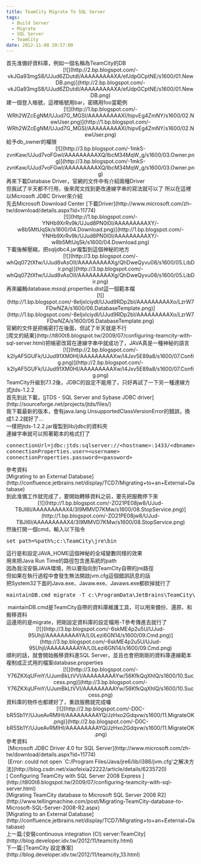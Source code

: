 ```yaml
---
title: TeamCity Migrate To SQL Server
tags:
  - Build Server
  - Migrate
  - SQL Server
  - TeamCity
date: 2012-11-08 20:57:00
---
```


<div class="separator" style="clear: both; text-align: left;">首先淮備好資料庫，例如一個名稱為TeamCity的DB </div><div class="separator" style="clear: both; text-align: center;">[![](http://2.bp.blogspot.com/-vkJGa93mgS8/UJud6ZDutdI/AAAAAAAAAXA/efJdpGCptNE/s1600/01.NewDB.png)](http://2.bp.blogspot.com/-vkJGa93mgS8/UJud6ZDutdI/AAAAAAAAAXA/efJdpGCptNE/s1600/01.NewDB.png)</div>
<div class="separator" style="clear: both; text-align: left;">建一個登入帳號，這裡帳號用bar，密碼用foo當範例 </div><div class="separator" style="clear: both; text-align: center;">[![](http://1.bp.blogspot.com/-WRh2WZcEgNM/UJud7G_MGSI/AAAAAAAAAXI/hipvEg4ZmNY/s1600/02.NewUser.png)](http://1.bp.blogspot.com/-WRh2WZcEgNM/UJud7G_MGSI/AAAAAAAAAXI/hipvEg4ZmNY/s1600/02.NewUser.png)</div>
<div class="separator" style="clear: both; text-align: left;">給予db_owner的權限 </div><div class="separator" style="clear: both; text-align: center;">[![](http://3.bp.blogspot.com/-1mkS-zvnKaw/UJud7voFGwI/AAAAAAAAAXQ/IbcM34MqW_g/s1600/03.Owner.png)](http://3.bp.blogspot.com/-1mkS-zvnKaw/UJud7voFGwI/AAAAAAAAAXQ/IbcM34MqW_g/s1600/03.Owner.png)</div>
<div class="separator" style="clear: both; text-align: left;">再來下載Database Driver，官網的文件中有介紹兩種Driver</div>但我試了半天都不行用，後來爬文找到更改連線字串的寫法就可以了
所以在這裡以Microsoft JDBC Driver來介紹
<div class="separator" style="clear: both; text-align: left;">先去Microsoft Download Center [下載Driver](http://www.microsoft.com/zh-tw/download/details.aspx?id=11774)</div><div class="separator" style="clear: both; text-align: center;">[![](http://1.bp.blogspot.com/-YNHb9XrRv9k/UJud8PN0l0I/AAAAAAAAAXY/-w8b5MtUqSk/s1600/04.Download.png)](http://1.bp.blogspot.com/-YNHb9XrRv9k/UJud8PN0l0I/AAAAAAAAAXY/-w8b5MtUqSk/s1600/04.Download.png)</div>
<div class="separator" style="clear: both; text-align: left;">下載後解壓縮，把sqljdbc4.jar複製到這個神秘的地方 </div><div class="separator" style="clear: both; text-align: center;">[![](http://3.bp.blogspot.com/-whQq072tXfw/UJud8vAsOII/AAAAAAAAAXg/QhDweQyvu08/s1600/05.LibDir.png)](http://3.bp.blogspot.com/-whQq072tXfw/UJud8vAsOII/AAAAAAAAAXg/QhDweQyvu08/s1600/05.LibDir.png)</div>
<div class="separator" style="clear: both; text-align: left;">再來編輯database.mssql.properties.dist這一個範本檔 </div><div class="separator" style="clear: both; text-align: center;">[![](http://1.bp.blogspot.com/-8eIjxlciydI/UJud9RDp2bI/AAAAAAAAAXo/LzrW7FDwNZA/s1600/06.DatabaseTemplate.png)](http://1.bp.blogspot.com/-8eIjxlciydI/UJud9RDp2bI/AAAAAAAAAXo/LzrW7FDwNZA/s1600/06.DatabaseTemplate.png)</div>
<div class="separator" style="clear: both; text-align: left;">官網的文件是把帳密打在後面，但試了半天就是不行</div><div class="separator" style="clear: both; text-align: left;">[爬文的結果](http://t800t8.blogspot.tw/2009/07/configuring-teamcity-with-sql-server.html)把帳密改寫在連線字串中就成功了，JAVA真是一種神秘的語言</div><div class="separator" style="clear: both; text-align: center;">[![](http://2.bp.blogspot.com/-k2IyAF5GUFk/UJud91XM0HI/AAAAAAAAAXw/l4Jxv5E89a8/s1600/07.Config.png)](http://2.bp.blogspot.com/-k2IyAF5GUFk/UJud91XM0HI/AAAAAAAAAXw/l4Jxv5E89a8/s1600/07.Config.png)</div>
<div class="separator" style="clear: both; text-align: left;">TeamCity升級到7.1.2後，JDBC的設定不能用了，只好再試了一下另一種連線方式jtds-1.2.2</div><div class="separator" style="clear: both; text-align: left;">首先到此下載，[jTDS - SQL Server and Sybase JDBC driver](http://sourceforge.net/projects/jtds/files/)</div><div class="separator" style="clear: both; text-align: left;">我下載最新的版本，會有java.lang.UnsupportedClassVersionError的錯誤，換成1.2.2就好了...</div><div class="separator" style="clear: both; text-align: left;">一樣把jtds-1.2.2.jar複製到lib/jdbc的資料夾</div><div class="separator" style="clear: both; text-align: left;">連線字串就可以照著範本的格式打了</div><div class="separator" style="clear: both; text-align: left;">
</div><pre class="brush: xml">connectionUrl=jdbc:jtds:sqlserver://&lt;hostname&gt;:1433/&lt;dbname&gt;
connectionProperties.user=&lt;username&gt;
connectionProperties.password=&lt;password&gt;
</pre><div class="separator" style="clear: both; text-align: left;">
</div><div class="separator" style="clear: both; text-align: left;">參考資料</div><div class="separator" style="clear: both; text-align: left;">
</div><div class="separator" style="clear: both; text-align: left;">[Migrating to an External Database](http://confluence.jetbrains.net/display/TCD7/Migrating+to+an+External+Database)</div><div class="separator" style="clear: both; text-align: left;">
</div><div class="separator" style="clear: both; text-align: left;">到此淮備工作就完成了，要開始轉移資料之前，要先把服務停下來 </div><div class="separator" style="clear: both; text-align: center;">[![](http://1.bp.blogspot.com/-ZO21PE08jw8/UJud-TBJl6I/AAAAAAAAAX4/3I9MMVD7KMw/s1600/08.StopService.png)](http://1.bp.blogspot.com/-ZO21PE08jw8/UJud-TBJl6I/AAAAAAAAAX4/3I9MMVD7KMw/s1600/08.StopService.png)</div>
<div class="separator" style="clear: both; text-align: left;">然後打開一個cmd，輸入以下指令</div><div class="separator" style="clear: both; text-align: left;"></div><pre class="brush: jscript">set path=%path%;c:\TeamCity\jre\bin
</pre><div class="separator" style="clear: both; text-align: left;">這行是和設定JAVA_HOME這個神秘的全域變數同樣的效果</div><div class="separator" style="clear: both; text-align: left;">用來把Java Run Time的路徑包含進系統的path</div><div class="separator" style="clear: both; text-align: left;">因為我沒安裝JAVA環境，所以要指向到TeamCity自帶的jre路徑</div><div class="separator" style="clear: both; text-align: left;">但如果在執行過程中會發生無法開啟jvm.cfg這個錯誤訊息的話</div><div class="separator" style="clear: both; text-align: left;">把System32下面的Java.exe、Javaw.exe、Javaws.exe都砍掉就行了</div><div class="separator" style="clear: both; text-align: left;">
</div><div class="separator" style="clear: both; text-align: left;"></div><pre class="brush: jscript">maintainDB.cmd migrate -T c:\ProgramData\JetBrains\TeamCity\config\database.mssql.properties.dist
</pre><div class="separator" style="clear: both; text-align: left;">&nbsp;maintainDB.cmd是TeamCity自帶的資料庫維護工具，可以用來備份、還原、和搬移資料</div><div class="separator" style="clear: both; text-align: left;">這邊用的是migrate，把剛設定資料庫的設定檔用-T參考傳進去就行了</div><div class="separator" style="clear: both; text-align: left;">
</div><div class="separator" style="clear: both; text-align: center;">[![](http://3.bp.blogspot.com/-6skME4p2u5U/UJud-95UhjI/AAAAAAAAAYA/L0Lezi6GN14/s1600/09.Cmd.png)](http://3.bp.blogspot.com/-6skME4p2u5U/UJud-95UhjI/AAAAAAAAAYA/L0Lezi6GN14/s1600/09.Cmd.png)</div>
<div class="separator" style="clear: both; text-align: left;">順利的話，就會開始搬移資料進SQL Server，並且也會把剛剛的資料庫連線範本</div><div class="separator" style="clear: both; text-align: left;">複制成正式用的檔案database.properties</div><div class="separator" style="clear: both; text-align: center;"></div><div class="separator" style="clear: both; text-align: center;">[![](http://3.bp.blogspot.com/-Y76ZKXqUFmY/UJumBkLtVVI/AAAAAAAAAYw/56KfkQqXhIQ/s1600/10.Success.png)](http://3.bp.blogspot.com/-Y76ZKXqUFmY/UJumBkLtVVI/AAAAAAAAAYw/56KfkQqXhIQ/s1600/10.Success.png)</div>
<div class="separator" style="clear: both; text-align: left;">資料庫的物件也都建好了，重啟服務就完成囉</div><div class="separator" style="clear: both; text-align: center;">[![](http://2.bp.blogspot.com/-D0C-bR5Sb1Y/UJueAvRMlHI/AAAAAAAAAYQ/JzHxo2Gdqvw/s1600/11.MigrateOK.png)](http://2.bp.blogspot.com/-D0C-bR5Sb1Y/UJueAvRMlHI/AAAAAAAAAYQ/JzHxo2Gdqvw/s1600/11.MigrateOK.png)</div>
<div class="separator" style="clear: both; text-align: left;">參考資料</div><div class="separator" style="clear: both; text-align: left;">
</div><div class="separator" style="clear: both; text-align: left;">&nbsp;[Microsoft JDBC Driver 4.0 for SQL Server](http://www.microsoft.com/zh-tw/download/details.aspx?id=11774)</div><div class="separator" style="clear: both; text-align: left;">
</div><div class="separator" style="clear: both; text-align: left;">&nbsp;[Error: could not open `C:/Program Files/Java/jre6/lib/i386/jvm.cfg'之解决方法](http://blog.csdn.net/xiaofeixia22222/article/details/6235720)</div><div class="separator" style="clear: both; text-align: left;">
</div><div class="separator" style="clear: both; text-align: left;">[&nbsp;Configuring TeamCity with SQL Server 2008 Express ](http://t800t8.blogspot.tw/2009/07/configuring-teamcity-with-sql-server.html)</div><div class="separator" style="clear: both; text-align: left;">
</div><div class="separator" style="clear: both; text-align: left;">[Migrating TeamCity database to Microsoft SQL Server 2008 R2](http://www.tellingmachine.com/post/Migrating-TeamCity-database-to-Microsoft-SQL-Server-2008-R2.aspx)</div><div class="separator" style="clear: both; text-align: left;">
</div><div class="separator" style="clear: both; text-align: left;">[Migrating to an External Database](http://confluence.jetbrains.net/display/TCD7/Migrating+to+an+External+Database)</div><div class="separator" style="clear: both; text-align: left;">
</div><div class="separator" style="clear: both; text-align: left;">上一篇:[安裝continuous integration (CI) server:TeamCity](http://blog.developer.idv.tw/2012/11/teamcity.html)</div><div class="separator" style="clear: both; text-align: left;">下一篇:[TeamCity 設定專案](http://blog.developer.idv.tw/2012/11/teamcity_13.html)</div>